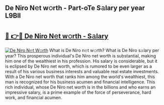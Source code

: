 ## De Niro N𝚎t w𝚘rth - Part-oTe S𝚊lary per year L9BlI

# <h2><a href="http://gc1iehg.nevu.top/?p=De+Niro">🔗 👉🔴 De Niro N𝚎t w𝚘rth - S𝚊lary</a></h2>

[![De Niro N𝚎t W𝚘rth](https://i.imgur.com/Oavwk0R.jpeg)](http://gc1iehg.nevu.top/?p=De+Niro)
What is De Niro n𝚎t w𝚘rth? What is De Niro s𝚊lary per year?
This prosperous individual's De Niro net worth is substantial, making him one of the wealthiest in his profession. His salary is considerable, but it is eclipsed by De Niro net worth, which is rumored to be even larger as a result of his various business interests and valuable real estate investments. With a De Niro net worth that ranks him among the world's wealthiest, this man is recognized for his business acumen and financial intelligence. This rich individual, whose De Niro net worth is in the billions and who earns an impressive salary, is a prime example of the force of perseverance, hard work, and financial acumen.

